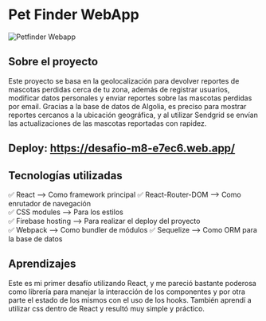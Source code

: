 # Pet Finder WebApp

![Petfinder Webapp](https://64.media.tumblr.com/8f6b929062ab226bad91ad42eb6cef77/588253e075953f13-3a/s1280x1920/788a2d90b3a0c0a5864f7a24da98c11b6220e996.pnj)

## Sobre el proyecto

Este proyecto se basa en la geolocalización para devolver reportes de mascotas perdidas cerca de tu zona, además de registrar usuarios, modificar datos personales y enviar reportes sobre las mascotas perdidas por email. Gracias a la base de datos de Algolia, es preciso para mostrar reportes cercanos a la ubicación geográfica, y al utilizar Sendgrid se envían las actualizaciones de las mascotas reportadas con rapidez.

## Deploy: https://desafio-m8-e7ec6.web.app/

## Tecnologías utilizadas

✅ React --> Como framework principal
✅ React-Router-DOM --> Como enrutador de navegación  
✅ CSS modules --> Para los estilos  
✅ Firebase hosting --> Para realizar el deploy del proyecto  
✅ Webpack --> Como bundler de módulos
✅ Sequelize --> Como ORM para la base de datos

## Aprendizajes

Este es mi primer desafío utilizando React, y me pareció bastante poderosa como librería para manejar la interacción de los componentes y por otra parte el estado de los mismos con el uso de los hooks. También aprendí a utilizar css dentro de React y resultó muy simple y práctico.
